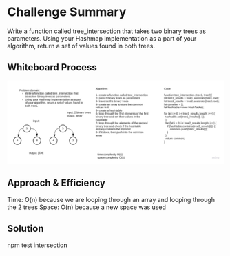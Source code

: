# Challenge Summary
Write a function called tree_intersection that takes two binary trees as parameters.
Using your Hashmap implementation as a part of your algorithm, return a set of values found in both trees.

## Whiteboard Process
![whiteboard](../images/intersection.jpg)

## Approach & Efficiency
Time: O(n)
because we are looping through an array and looping through the 2 trees
Space: O(n) because a new space was used

## Solution
npm test intersection